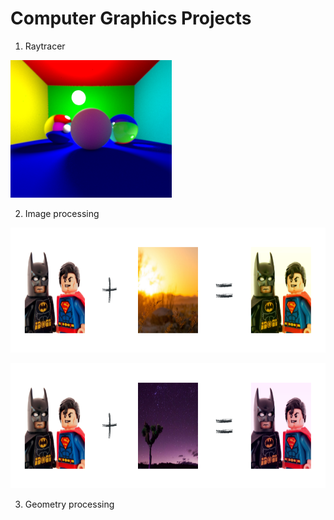 # Computer Graphics Projects
1. Raytracer

<p>
  <img src="https://github.com/mariabrbz/computer-graphics-projects/blob/master/Raytracer/images/TD2/3000rays.png" height="220">
</p>

2. Image processing 

<p>
  <img src="https://github.com/mariabrbz/computer-graphics-projects/blob/master/Image processing/result.png" height="200">
</p>

<p>
  <img src="https://github.com/mariabrbz/computer-graphics-projects/blob/master/Image processing/result2.png" height="200">
</p>

3. Geometry processing
